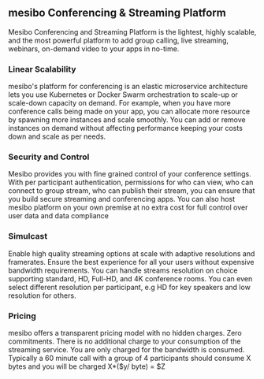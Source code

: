 ## mesibo Conferencing & Streaming Platform

Mesibo Conferencing and Streaming Platform is the lightest, highly scalable, and the most powerful platform to add group calling, live streaming, webinars, on-demand video to your apps in no-time.

### Linear Scalability	
mesibo's platform for conferencing is an elastic microservice architecture lets you use Kubernetes or Docker Swarm orchestration to scale-up or scale-down capacity on demand. For example, when you have more conference calls being made on your app, you can allocate more resource by spawning more instances and scale smoothly. You can add or remove instances on demand without affecting performance keeping your costs down and scale as per needs. 

### Security and Control	
Mesibo provides you with fine grained control of your conference settings. With per participant authentication, permissions for who can view, who can connect to group stream, who can publish their stream, you can ensure that you build secure streaming and conferencing apps. 
You can also host mesibo platform on your own premise at no extra cost for full control over user data and data compliance

### Simulcast
Enable high quality streaming options at scale with adaptive  resolutions and framerates. Ensure the best experience for all your users without expensive bandwidth requirements. You can handle streams resolution on choice supporting standard, HD, Full-HD, and 4K conference rooms.  You can even select different resolution per participant, e.g HD for key speakers and low resolution for others. 

### Pricing
mesibo offers a transparent pricing model with no hidden charges. Zero commitments. There is no additional charge to your consumption of the streaming service. You are only charged for the bandwidth is consumed. Typically a 60 minute call with a group of 4 participants should consume X bytes and you will be charged X*($y/ byte) = $Z







